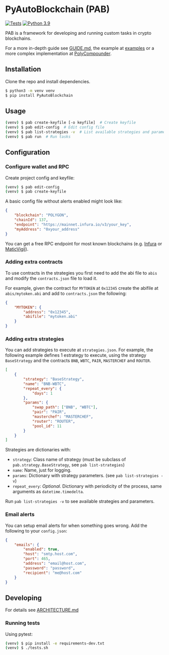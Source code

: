 # PyAutoBlockchain (PAB)


[![Tests](https://github.com/manuelpepe/PyAutoBlockchain/actions/workflows/python-app.yml/badge.svg)](https://github.com/manuelpepe/PyAutoBlockchain/actions/workflows/python-app.yml)
[![Python 3.9](https://img.shields.io/badge/python-3.9-blue.svg)](https://www.python.org/downloads/release/python-390/)

PAB is a framework for developing and running custom tasks in crypto blockchains.

For a more in-depth guide see [GUIDE.md](GUIDE.md), the example at [examples](examples/guide-example) or a more complex implementation at [PolyCompounder](https://github.com/manuelpepe/PolyCompounder).

## Installation

Clone the repo and install dependencies.

```bash
$ python3 -m venv venv
$ pip install PyAutoBlockchain
```


## Usage

```bash
(venv) $ pab create-keyfile [-o keyfile]  # Create keyfile
(venv) $ pab edit-config  # Edit config file
(venv) $ pab list-strategies -v  # List available strategies and parameters
(venv) $ pab run  # Run tasks
```

## Configuration

### Configure wallet and RPC 

Create project config and keyfile:

```bash
(venv) $ pab edit-config
(venv) $ pab create-keyfile
```

A basic config file without alerts enabled might look like:

```json
{
    "blockchain": "POLYGON",
    "chainId": 137,
    "endpoint": "https://mainnet.infura.io/v3/your_key",
    "myAddress": "0xyour_address"
}

```

You can get a free RPC endpoint for most known blockchains (e.g. [Infura](https://infura.io/) or [MaticVigil](https://rpc.maticvigil.com/)).

### Adding extra contracts

To use contracts in the strategies you first need to add the abi file to `abis` and 
modify the `contracts.json` file to load it.

For example, given the contract for `MYTOKEN` at `0x12345` create the abifile at `abis/mytoken.abi` and add
to `contracts.json` the following:

```json
{
    "MYTOKEN": {
        "address": "0x12345",
        "abifile": "mytoken.abi"
    }
}
```

### Adding extra strategies

You can add strategies to execute at `strategies.json`.
For example, the following example defines 1 estrategy to execute, using the strategy `BaseStrategy` 
and the contracts `BNB`, `WBTC`, `PAIR`, `MASTERCHEF` and `ROUTER`.

```json
[
    {
        "strategy": "BaseStrategy",
        "name": "BNB-WBTC",
        "repeat_every": {
            "days": 1
        },
        "params": {
            "swap_path": ["BNB", "WBTC"],
            "pair": "PAIR",
            "masterchef": "MASTERCHEF",
            "router": "ROUTER",
            "pool_id": 11
        }
    }
]
```

Strategies are dictionaries with:

* `strategy`: Class name of strategy (must be subclass of `pab.strategy.BaseStrategy`, see `pab list-strategies`)
* `name`: Name, just for logging.
* `params`: Dictionary with strategy parameters. (see `pab list-strategies -v`)
* `repeat_every`: _Optional_. Dictionary with periodicity of the process, same arguments as `datetime.timedelta`.

Run `pab list-strategies -v` to see available strategies and parameters.

### Email alerts

You can setup email alerts for when something goes wrong.
Add the following to your `config.json`:

```json
{
    "emails": {
        "enabled": true,
        "host": "smtp.host.com",
        "port": 465,
        "address": "email@host.com",
        "password": "password",
        "recipient": "me@host.com"
    }   
}
```


## Developing

For details see [ARCHITECTURE.md](ARCHITECTURE.md)


### Running tests

Using pytest:

```bash
(venv) $ pip install -e requirements-dev.txt
(venv) $ ./tests.sh
```
